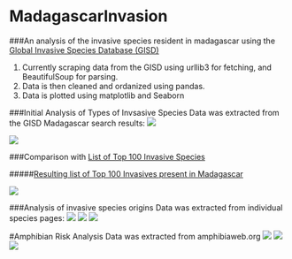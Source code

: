 # MadagascarInvasion
###An analysis of the invasive species resident in madagascar using the <a target="_blank" href="http://www.issg.org/database/welcome/">Global Invasive Species Database (GISD)</a>
1. Currently scraping data from the GISD using urllib3 for fetching, and BeautifulSoup for parsing.
2. Data is then cleaned and ordanized using pandas.
3. Data is plotted using matplotlib and Seaborn

###Initial Analysis of Types of Invsasive Species
Data was extracted from the GISD Madagascar search results:
<a target="_blank" href="http://www.issg.org/database/species/search.asp?sts=sss&st=sss&fr=1&x=41&y=6&sn=&rn=Madagascar&hci=-1&ei=-1&lang=EN"><img src="https://github.com/jpoles1/MadagascarInvasion/raw/master/figures/madagascarsearch.png"></img></a>

<img src="https://github.com/jpoles1/MadagascarInvasion/raw/master/figures/speciestypes.png"></img>

###Comparison with <a target="_blank" href="http://www.issg.org/database/species/search.asp?st=100ss&fr=1&str=&lang=EN">List of Top 100 Invasive Species</a>

#####<a target="_blank" href="https://github.com/jpoles1/MadagascarInvasion/blob/master/worstInvasivesMadagascar.csv">Resulting list of Top 100 Invasives present in Madagascar</a>

<img src="https://github.com/jpoles1/MadagascarInvasion/raw/master/figures/topProp.png"></img>

###Analysis of invasive species origins
Data was extracted from individual species pages:
<a target="_blank" href="http://www.issg.org/database/species/distribution.asp?si=51&fr=1&sts=sss&lang=EN"><img src="https://github.com/jpoles1/MadagascarInvasion/raw/master/figures/native.png"></img></a>
<img src="https://github.com/jpoles1/MadagascarInvasion/raw/master/figures/invasiveorigins.png"></img>
<img src="https://github.com/jpoles1/MadagascarInvasion/raw/master/figures/nativeranges.png"></img>

#Amphibian Risk Analysis
Data was extracted from amphibiaweb.org
<img src="https://github.com/jpoles1/MadagascarInvasion/raw/master/figures/frogIUCN.png"></img>
<img src="https://github.com/jpoles1/MadagascarInvasion/raw/master/figures/frogFamily.png"></img>
<img src="https://github.com/jpoles1/MadagascarInvasion/raw/master/figures/frogGenus.png"></img>

